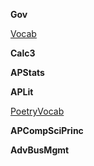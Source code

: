 
**Gov**

<a href="Gov/Vocab.html">Vocab</a>


**Calc3**

<a href=""></a>


**APStats**

<a href=""></a>


**APLit**

<a href="APLit/PoetryVocab.html">PoetryVocab</a>


**APCompSciPrinc**

<a href=""></a>


**AdvBusMgmt**

<a href=""></a>


